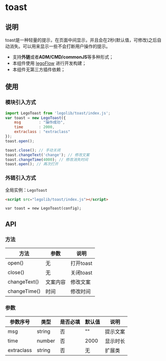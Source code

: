# toast

## 说明

toast是一种轻量的提示，在页面中间显示，并且会在2秒(默认值，可修改)之后自动消失。可以用来显示一些不会打断用户操作的提示。

* 支持**外链**或者**ADM/CMD/commonJS**等多种形式；
* 本组件使用 [legoFlow](https://legoflow.com/) 进行开发构建；
* 本组件无第三方插件依赖；

## 使用

### 模块引入方式

````javascript
import LegoToast from 'legolib/toast/index.js';
var toast = new LegoToast({
	msg        : "操作成功",
	time       : 2000,
	extraclass : "extraclass"
});
toast.open();

toast.close(); // 手动关闭
toast.changeText('change'); // 修改文案
toast.changeTime(4000); // 修改消失时间
toast.open(); // 再次打开
````


### 外链引入方式

全局实例：`LegoToast`

```html
<script src="legolib/toast/index.js"></script>

var toast = new LegoToast(config);
```

## API

### 方法
|方法|参数|说明|
|----|----|----|
|open()|无|打开toast|
|close()|无|关闭toast|
|changeText()|文案内容|修改文案|
|changeTime()|时间|修改时间|

### 参数

|参数序号|类型|是否必填|默认值|说明|
|--------|----|--------|------|----|
|msg|string|否|""|提示文案|
|time|number|否|2000|显示时长|
|extraclass|string|否|无|扩展类|

